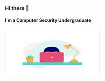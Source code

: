### Hi there 👋
#### I'm a Computer Security Undergraduate

<img src="https://github.com/Mewni/Mewni/blob/master/Images/image_processing20200119-22208-1tbdbxc.gif" width="300" height="150">


<!--
**Mewni/Mewni** is a ✨ _special_ ✨ repository because its `README.md` (this file) appears on your GitHub profile.

Here are some ideas to get you started:

- 🔭 I’m currently working on ...
- 🌱 I’m currently learning ...
- 👯 I’m looking to collaborate on ...
- 🤔 I’m looking for help with ...
- 💬 Ask me about ...
- 📫 How to reach me: ...
- 😄 Pronouns: ...
- ⚡ Fun fact: ...
-->
